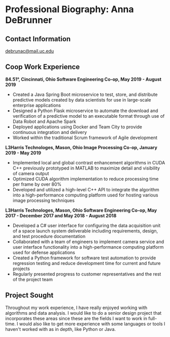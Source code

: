 
# Professional Biography: Anna DeBrunner

## Contact Information
debrunac@mail.uc.edu

## Coop Work Experience
**84.51°, Cincinnati, Ohio
Software Engineering Co-op, May 2019 - August 2019**
* Created a Java Spring Boot microservice to test, store, and distribute predictive models created by data scientists for use in large-scale enterprise applications
* Designed a Python Flask microservice to automate the download and verification of a predictive model to an executable format through use of Data Robot and Apache Spark
* Deployed applications using Docker and Team City to provide continuous integration and delivery
* Worked within the traditional Scrum framework of Agile development

**L3Harris Technologes, Mason, Ohio
Image Processing Co-op, January 2019 - May 2019**
* Implemented local and global contrast enhancement algorithms in CUDA C++ previously prototyped in MATLAB to maximize detail and visibility of camera output
* Optimized CUDA algorithm implementation to reduce processing time per frame by over 80%
* Developed and utilized a high-level C++ API to integrate the algorithm into a high-performance computing platform used for hosting various image processing techniques

**L3Harris Technologes, Mason, Ohio
Software Engineering Co-op, May 2017 - December 2017 and May 2018 - August 2018**
* Developed a C# user interface for configuring the data acquisition unit of a space launch system deliverable including requirements, design, and test procedure documentation
* Collaborated with a team of engineers to implement camera service and user interface functionality into a high-performance computing platform used for defense applications
* Created a Python framework for software test automation to provide regression testing and reduce development time for current and future projects
* Regularly presented progress to customer representatives and the rest of the project team

## Project Sought
Throughout my work experience, I have really enjoyed working with algorithms and data analysis. I would like to do a senior design project that incorporates these areas since these are the fields I want to work in full-time. I would also like to get more experience with some languages or tools I haven't worked with as in depth, like Python or Java.